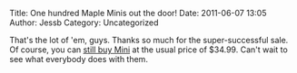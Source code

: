 Title: One hundred Maple Minis out the door!
Date: 2011-06-07 13:05
Author: Jessb
Category: Uncategorized

That's the lot of 'em, guys. Thanks so much for the super-successful
sale. Of course, you can [still buy Mini][] at the usual price of
\$34.99. Can't wait to see what everybody does with them.

  [still buy Mini]: http://leaflabs.com/store/
